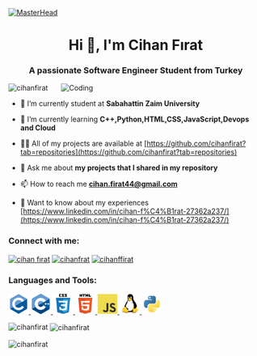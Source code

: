 [![MasterHead](https://www.cisco.com/c/dam/m/en_uk/solutions/enterprise-networks/secure-network-access/nb-06-access-networking-checklist-cte-en/img/dna-helix-1600x480.gif)](cihanfirat.github.io)
<h1 align="center">Hi 👋, I'm Cihan Fırat</h1>
<h3 align="center">A passionate Software Engineer Student from Turkey</h3>
<img align="right" alt="Coding" width="400" src="https://gifdb.com/images/high/coding-animated-laptop-flow-stream-ja04010rm5o68zfk.gif">

<p align="left"> <img src="https://komarev.com/ghpvc/?username=cihanfirat&label=Profile%20views&color=0e75b6&style=flat" alt="cihanfirat" /> </p>

- 🔭 I’m currently student at **Sabahattin Zaim University**

- 🌱 I’m currently learning **C++,Python,HTML,CSS,JavaScript,Devops and Cloud**

- 👨‍💻 All of my projects are available at [https://github.com/cihanfirat?tab=repositories](https://github.com/cihanfirat?tab=repositories)
  
- 💬 Ask me about **my projects that I shared in my repository**

- 📫 How to reach me **cihan.firat44@gmail.com**

- 📄 Want to know about my experiences [https://www.linkedin.com/in/cihan-f%C4%B1rat-27362a237/](https://www.linkedin.com/in/cihan-f%C4%B1rat-27362a237/)

<h3 align="left">Connect with me:</h3>
<p align="left">
<a href="https://linkedin.com/in/cihan fırat" target="blank"><img align="center" src="https://raw.githubusercontent.com/rahuldkjain/github-profile-readme-generator/master/src/images/icons/Social/linked-in-alt.svg" alt="cihan fırat" height="30" width="40" /></a>
<a href="https://kaggle.com/cihanfrat" target="blank"><img align="center" src="https://raw.githubusercontent.com/rahuldkjain/github-profile-readme-generator/master/src/images/icons/Social/kaggle.svg" alt="cihanfrat" height="30" width="40" /></a>
<a href="https://instagram.com/cihanffirat" target="blank"><img align="center" src="https://raw.githubusercontent.com/rahuldkjain/github-profile-readme-generator/master/src/images/icons/Social/instagram.svg" alt="cihanffirat" height="30" width="40" /></a>
</p>

<h3 align="left">Languages and Tools:</h3>
<p align="left"> <a href="https://www.cprogramming.com/" target="_blank" rel="noreferrer"> <img src="https://raw.githubusercontent.com/devicons/devicon/master/icons/c/c-original.svg" alt="c" width="40" height="40"/> </a> <a href="https://www.w3schools.com/cpp/" target="_blank" rel="noreferrer"> <img src="https://raw.githubusercontent.com/devicons/devicon/master/icons/cplusplus/cplusplus-original.svg" alt="cplusplus" width="40" height="40"/> </a> <a href="https://www.w3schools.com/css/" target="_blank" rel="noreferrer"> <img src="https://raw.githubusercontent.com/devicons/devicon/master/icons/css3/css3-original-wordmark.svg" alt="css3" width="40" height="40"/> </a> <a href="https://www.w3.org/html/" target="_blank" rel="noreferrer"> <img src="https://raw.githubusercontent.com/devicons/devicon/master/icons/html5/html5-original-wordmark.svg" alt="html5" width="40" height="40"/> </a> <a href="https://developer.mozilla.org/en-US/docs/Web/JavaScript" target="_blank" rel="noreferrer"> <img src="https://raw.githubusercontent.com/devicons/devicon/master/icons/javascript/javascript-original.svg" alt="javascript" width="40" height="40"/> </a> <a href="https://www.linux.org/" target="_blank" rel="noreferrer"> <img src="https://raw.githubusercontent.com/devicons/devicon/master/icons/linux/linux-original.svg" alt="linux" width="40" height="40"/> </a> <a href="https://www.python.org" target="_blank" rel="noreferrer"> <img src="https://raw.githubusercontent.com/devicons/devicon/master/icons/python/python-original.svg" alt="python" width="40" height="40"/> </a> </p>

<p><img align="left" src="https://github-readme-stats.vercel.app/api/top-langs?username=cihanfirat&show_icons=true&locale=en&layout=compact" alt="cihanfirat" /></p>

<p>&nbsp;<img align="center" src="https://github-readme-stats.vercel.app/api?username=cihanfirat&show_icons=true&locale=en" alt="cihanfirat" /></p>

<p><img align="center" src="https://github-readme-streak-stats.herokuapp.com/?user=cihanfirat&" alt="cihanfirat" /></p>
